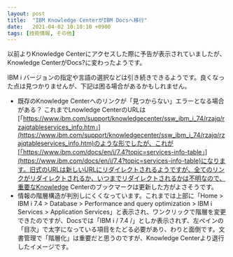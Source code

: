 ```yaml
---
layout: post
title:  "IBM Knowledge CenterがIBM Docsへ移行"
date:   2021-04-02 10:10:10 +0900
tags: [技術情報, その他]
---
```

以前よりKnowledge Centerにアクセスした際に予告が表示されていましたが、Knowledge CenterがDocs?に変わったようです。

IBM i バージョンの指定や言語の選択などは引き続きできるようです。良くなった点は見つかりませんが、下記は困る場合があるかもしれません。

* 既存のKnowledge Centerへのリンクが「見つからない」エラーとなる場合がある？ これまでLnowledge CenterのURLは[「https://www.ibm.com/support/knowledgecenter/ssw_ibm_i_74/rzajq/rzajqtableservices_info.htm」](https://www.ibm.com/support/knowledgecenter/ssw_ibm_i_74/rzajq/rzajqtableservices_info.htm)のような形でしたが、これが[「https://www.ibm.com/docs/en/i/7.4?topic=services-info-table」](https://www.ibm.com/docs/en/i/7.4?topic=services-info-table)になります。旧式のURLは新しいURLにリダイレクトされるようですが、全てのリンクがリダイレクトされるか、いつまでリダイレクトされるかは不明なので、重要なKnowledge Centerのブックマークは更新した方がよさそうです。
* 情報の階層構造が判別しにくくなっています。これまでは上部に「Home > IBM i 7.4 > Database > Performance and query optimization > IBM i Services > Application Services」と表示され、ワンクリックで階層を変更できたのですが、Docsでは「IBM i / 7.4 /」としか表示されず、左ペインの「目次」で太字になっている項目をたどる必要があり、わりと面倒です。文書管理で「階層化」は重要だと思うのですが、Knowledge Centerより退行したイメージです。
